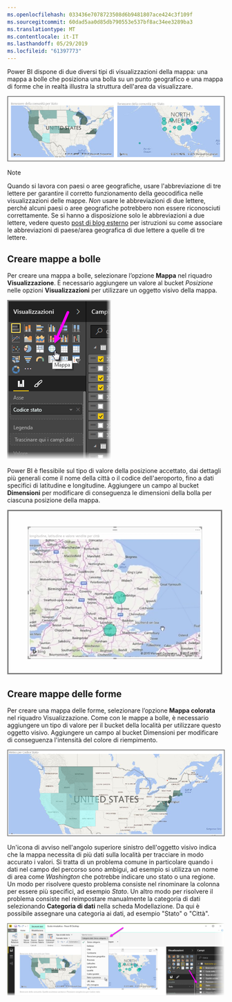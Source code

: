 ```yaml
---
ms.openlocfilehash: 033436e7078723508d6b9481807ace424c3f109f
ms.sourcegitcommit: 60dad5aa0d85db790553e537bf8ac34ee3289ba3
ms.translationtype: MT
ms.contentlocale: it-IT
ms.lasthandoff: 05/29/2019
ms.locfileid: "61397773"
---
```

Power BI dispone di due diversi tipi di visualizzazioni della mappa: una mappa a bolle che posiziona una bolla su un punto geografico e una mappa di forme che in realtà illustra la struttura dell'area da visualizzare.

![](media/3-5-create-map-visualizations/3-5_1.png)

> [!NOTE]
> Quando si lavora con paesi o aree geografiche, usare l'abbreviazione di tre lettere per garantire il corretto funzionamento della geocodifica nelle visualizzazioni delle mappe. *Non* usare le abbreviazioni di due lettere, perché alcuni paesi o aree geografiche potrebbero non essere riconosciuti correttamente.
> Se si hanno a disposizione solo le abbreviazioni a due lettere, vedere questo [post di blog esterno](https://blog.ailon.org/how-to-display-2-letter-country-data-on-a-power-bi-map-85fc738497d6#.yudauacxp) per istruzioni su come associare le abbreviazioni di paese/area geografica di due lettere a quelle di tre lettere.
> 
> 

## <a name="create-bubble-maps"></a>Creare mappe a bolle
Per creare una mappa a bolle, selezionare l’opzione **Mappa** nel riquadro **Visualizzazione**. È necessario aggiungere un valore al bucket *Posizione* nelle opzioni **Visualizzazioni** per utilizzare un oggetto visivo della mappa.

![](media/3-5-create-map-visualizations/3-5_2.png)

Power BI è flessibile sul tipo di valore della posizione accettato, dai dettagli più generali come il nome della città o il codice dell'aeroporto, fino a dati specifici di latitudine e longitudine. Aggiungere un campo al bucket **Dimensioni** per modificare di conseguenza le dimensioni della bolla per ciascuna posizione della mappa.

![](media/3-5-create-map-visualizations/3-5_3.png)

## <a name="create-shape-maps"></a>Creare mappe delle forme
Per creare una mappa delle forme, selezionare l’opzione **Mappa colorata** nel riquadro Visualizzazione. Come con le mappe a bolle, è necessario aggiungere un tipo di valore per il bucket della località per utilizzare questo oggetto visivo. Aggiungere un campo al bucket Dimensioni per modificare di conseguenza l'intensità del colore di riempimento.

![](media/3-5-create-map-visualizations/3-5_4.png)

Un'icona di avviso nell'angolo superiore sinistro dell'oggetto visivo indica che la mappa necessita di più dati sulla località per tracciare in modo accurato i valori. Si tratta di un problema comune in particolare quando i dati nel campo del percorso sono ambigui, ad esempio si utilizza un nome di area come *Washington* che potrebbe indicare uno stato o una regione. Un modo per risolvere questo problema consiste nel rinominare la colonna per essere più specifici, ad esempio *Stato*. Un altro modo per risolvere il problema consiste nel reimpostare manualmente la categoria di dati selezionando **Categoria di dati** nella scheda Modellazione. Da qui è possibile assegnare una categoria ai dati, ad esempio "Stato" o "Città".

![](media/3-5-create-map-visualizations/3-5_5.png)

